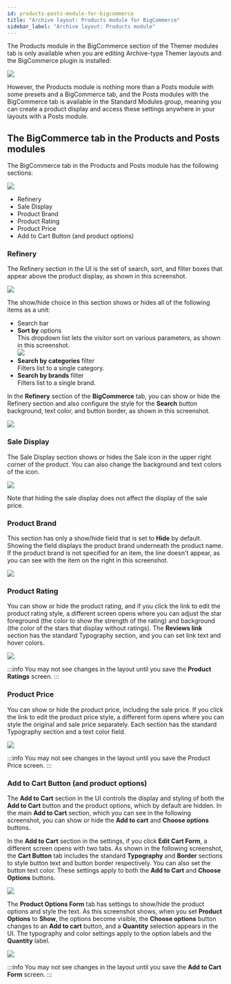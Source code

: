 ```yaml
---
id: products-posts-module-for-bigcommerce
title: "Archive layout: Products module for BigCommerce"
sidebar_label: "Archive layout: Products module"
---
```


The Products module in the BigCommerce section of the Themer modules tab is only available when you are editing Archive-type Themer layouts and the BigCommerce plugin is installed:

![](/img/products-posts-module-for-bigcommerce-3ea06dbe.png)

However, the Products module is nothing more than a Posts module with some presets and a BigCommerce tab, and the Posts modules with the BigCommerce tab is available in the Standard Modules group, meaning you can create a product display and access these settings anywhere in your layouts with a Posts module.

## The BigCommerce tab in the Products and Posts modules

The BigCommerce tab in the Products and Posts module has the following sections:

![](/img/products-posts-module-for-bigcommerce-8afd460b.png)

* Refinery
* Sale Display
* Product Brand
* Product Rating
* Product Price
* Add to Cart Button (and product options)

###  Refinery

The Refinery section in the UI is the set of search, sort, and filter boxes that appear above the product display, as shown in this screenshot.

![](/img/products-posts-module-for-bigcommerce-a765d825.png)

The show/hide choice in this section shows or hides all of the following items as a unit:

* Search bar
* **Sort by** options  
  This dropdown list lets the visitor sort on various parameters, as shown in this screenshot.  
  ![](/img/products-posts-module-for-bigcommerce-8875e3f6.png)
* **Search by categories** filter  
  Filters list to a single category.
* **Search by brands** filter  
  Filters list to a single brand.

In the **Refinery** section of the **BigCommerce** tab, you can show or hide the Refinery section and also configure the style for the **Search** button background, text color, and button border, as shown in this screenshot.

![](/img/products-posts-module-for-bigcommerce-7666d132.png)

### Sale Display

The Sale Display section shows or hides the Sale icon in the upper right corner of the product. You can also change the background and text colors of the icon.

![](/img/products-posts-module-for-bigcommerce-0b39484e.png)

Note that hiding the sale display does not affect the display of the sale price.

### Product Brand

This section has only a show/hide field that is set to **Hide** by default. Showing the field displays the product brand underneath the product name. If the product brand is not specified for an item, the line doesn't appear, as you can see with the item on the right in this screenshot.

![](/img/products-posts-module-for-bigcommerce-57da9491.png)

### Product Rating

You can show or hide the product rating, and if you click the link to edit the product rating style, a different screen opens where you can adjust the star foreground (the color to show the strength of the rating) and background (the color of the stars that display without ratings). The **Reviews link** section has the standard Typography section, and you can set link text and hover colors.

![](/img/products-posts-module-for-bigcommerce-d8ed1aab.png)

:::info
You may not see changes in the layout until you save the **Product Ratings** screen.
:::

### Product Price

You can show or hide the product price, including the sale price. If you click the link to edit the product price style, a different form opens where you can style the original and sale price separately. Each section has the standard Typography section and a text color field.

![](/img/products-posts-module-for-bigcommerce-8d0f6d7f.png)

:::info
You may not see changes in the layout until you save the  Product Price screen.
:::

### Add to Cart Button (and product options)

The **Add to Cart** section in the UI controls the display and styling of both the **Add to Cart** button and the product options, which by default are hidden. In the main **Add to Cart** section, which you can see in the following screenshot, you can show or hide the **Add to cart** and **Choose options** buttons.

In the **Add to Cart** section in the settings, if you click **Edit Cart Form**, a different screen opens with two tabs. As shown in the following screenshot, the **Cart Button** tab includes the standard **Typography** and **Border** sections to style button text and button border respectively. You can also set the button text color. These settings apply to both the **Add to Cart** and **Choose Options** buttons.

![](/img/products-posts-module-for-bigcommerce-d285c34c.png)

The **Product Options Form** tab has settings to show/hide the product options and style the text. As this screenshot shows, when you set **Product Options** to **Show**, the options become visible, the **Choose options** button changes to an **Add to cart** button, and a **Quantity** selection appears in the UI. The typography and color settings apply to the option labels and the **Quantity** label.

![](/img/products-posts-module-for-bigcommerce-0daaa9b4.png)

:::info
You may not see changes in the layout until you save the **Add to Cart Form** screen.
:::
